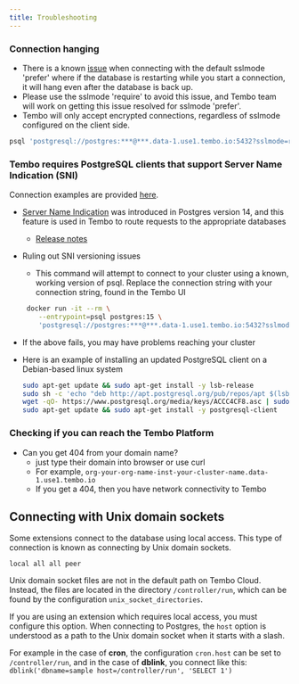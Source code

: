 ```yaml
---
title: Troubleshooting
---
```


### Connection hanging

-   There is a known [issue](https://github.com/traefik/traefik/issues/9929#issuecomment-1608993684) when connecting with the default sslmode 'prefer' where if the database is restarting while you start a connection, it will hang even after the database is back up.
-   Please use the sslmode 'require' to avoid this issue, and Tembo team will work on getting this issue resolved for sslmode 'prefer'.
-   Tembo will only accept encrypted connections, regardless of sslmode configured on the client side.

```bash
psql 'postgresql://postgres:***@***.data-1.use1.tembo.io:5432?sslmode=require'
```

### Tembo requires PostgreSQL clients that support Server Name Indication (SNI)

Connection examples are provided [here](docs/getting-started/quickstarts/java).

-   [Server Name Indication](https://en.wikipedia.org/wiki/Server_Name_Indication) was introduced in Postgres version 14, and this feature is used in Tembo to route requests to the appropriate databases
    -   [Release notes](https://www.postgresql.org/docs/release/14.0/)
-   Ruling out SNI versioning issues

    -   This command will attempt to connect to your cluster using a known, working version of psql. Replace the connection string with your connection string, found in the Tembo UI

    ```bash
     docker run -it --rm \
        --entrypoint=psql postgres:15 \
        'postgresql://postgres:***@***.data-1.use1.tembo.io:5432?sslmode=require'
    ```

-   If the above fails, you may have problems reaching your cluster
-   Here is an example of installing an updated PostgreSQL client on a Debian-based linux system

    ```bash
    sudo apt-get update && sudo apt-get install -y lsb-release
    sudo sh -c 'echo "deb http://apt.postgresql.org/pub/repos/apt $(lsb_release -cs)-pgdg main" > /etc/apt/sources.list.d/pgdg.list'
    wget -qO- https://www.postgresql.org/media/keys/ACCC4CF8.asc | sudo tee /etc/apt/trusted.gpg.d/pgdg.asc &>/dev/null
    sudo apt-get update && sudo apt-get install -y postgresql-client
    ```

### Checking if you can reach the Tembo Platform

-   Can you get 404 from your domain name?
    -   just type their domain into browser or use curl
    -   For example, `org-your-org-name-inst-your-cluster-name.data-1.use1.tembo.io`
    -   If you get a 404, then you have network connectivity to Tembo

## Connecting with Unix domain sockets

Some extensions connect to the database using local access. This type of connection is known as connecting by Unix domain sockets.

```
local all all peer
```

Unix domain socket files are not in the default path on Tembo Cloud. Instead, the files are located in the directory `/controller/run`, which can be found by the configuration `unix_socket_directories`.

If you are using an extension which requires local access, you must configure this option. When connecting to Postgres, the `host` option is understood as a path to the Unix domain socket when it starts with a slash.

For example in the case of **cron**, the configuration `cron.host` can be set to `/controller/run`, and in the case of **dblink**, you connect like this: `dblink('dbname=sample host=/controller/run', 'SELECT 1')`
